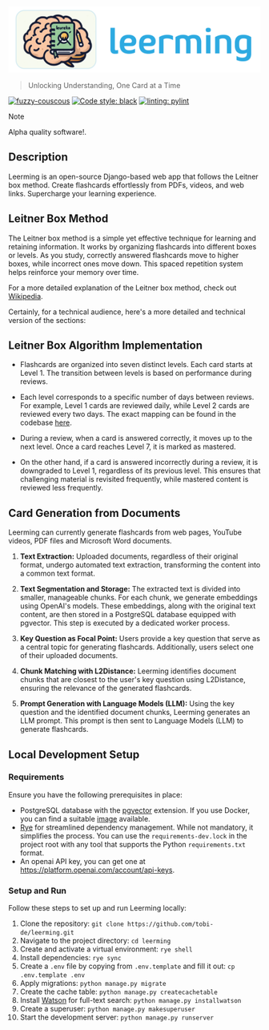 [![leerming](/leerming/static/logo.png)](https://leerming.com)

> Unlocking Understanding, One Card at a Time

[![fuzzy-couscous](https://img.shields.io/badge/built%20with-fuzzy--couscous-success)](https://github.com/Tobi-De/fuzzy-couscous)
[![Code style: black](https://img.shields.io/badge/code%20style-black-000000.svg)](https://github.com/psf/black)
[![linting: pylint](https://img.shields.io/badge/linting-pylint-yellowgreen)](https://github.com/PyCQA/pylint)

> [!NOTE]  
> Alpha quality software!.

## Description

Leerming is an open-source Django-based web app that follows the Leitner box method. Create flashcards effortlessly from PDFs, videos, and web links. Supercharge your learning experience.

## Leitner Box Method

The Leitner box method is a simple yet effective technique for learning and retaining information. It works by organizing flashcards into different boxes or levels. As you study, correctly answered flashcards move to higher boxes, while incorrect ones move down. This spaced repetition system helps reinforce your memory over time.

For a more detailed explanation of the Leitner box method, check out [Wikipedia](https://en.wikipedia.org/wiki/Leitner_system).

Certainly, for a technical audience, here's a more detailed and technical version of the sections:

## Leitner Box Algorithm Implementation

- Flashcards are organized into seven distinct levels. Each card starts at Level 1. The transition between levels is based on performance during reviews.

- Each level corresponds to a specific number of days between reviews. For example, Level 1 cards are reviewed daily, while Level 2 cards are reviewed every two days. The exact mapping can be found in the codebase [here](https://github.com/Tobi-De/leerming/blob/f558b7257676f49b352176e7c64b20bd2ffa9d13/leerming/flashcards/models.py#L33).

- During a review, when a card is answered correctly, it moves up to the next level. Once a card reaches Level 7, it is marked as mastered.

- On the other hand, if a card is answered incorrectly during a review, it is downgraded to Level 1, regardless of its previous level. This ensures that challenging material is revisited frequently, while mastered content is reviewed less frequently.

## Card Generation from Documents

Leerming can currently generate flashcards from web pages, YouTube videos, PDF files and Microsoft Word documents.

1. **Text Extraction:** Uploaded documents, regardless of their original format, undergo automated text extraction, transforming the content into a common text format.

2. **Text Segmentation and Storage:** The extracted text is divided into smaller, manageable chunks. For each chunk, we generate embeddings using OpenAI's models. These embeddings, along with the original text content, are then stored in a PostgreSQL database equipped with pgvector. This step is executed by a dedicated worker process.

3. **Key Question as Focal Point:** Users provide a key question that serve as a central topic for generating flashcards. Additionally, users select one of their uploaded documents.

4. **Chunk Matching with L2Distance:** Leerming identifies document chunks that are closest to the user's key question using L2Distance, ensuring the relevance of the generated flashcards.

5. **Prompt Generation with Language Models (LLM):** Using the key question and the identified document chunks, Leerming generates an LLM prompt. This prompt is then sent to Language Models (LLM) to generate flashcards.

## Local Development Setup

### Requirements

Ensure you have the following prerequisites in place:

- PostgreSQL database with the [pgvector](https://github.com/pgvector/pgvector) extension. If you use Docker, you can find a suitable [image](https://hub.docker.com/r/ankane/pgvector) available.
- [Rye](https://github.com/mitsuhiko/rye) for streamlined dependency management. While not mandatory, it simplifies the process. You can use the `requirements-dev.lock` in the project root with any tool that supports the Python `requirements.txt` format.
- An openai API key, you can get one at https://platform.openai.com/account/api-keys.

### Setup and Run

Follow these steps to set up and run Leerming locally:

1. Clone the repository: `git clone https://github.com/tobi-de/leerming.git`
2. Navigate to the project directory: `cd leerming`
3. Create and activate a virtual environment: `rye shell`
4. Install dependencies: `rye sync`
5. Create a `.env` file by copying from `.env.template` and fill it out: `cp .env.template .env`
6. Apply migrations: `python manage.py migrate`
7. Create the cache table: `python manage.py createcachetable`
8. Install [Watson](https://github.com/etianen/django-watson) for full-text search: `python manage.py installwatson`
9. Create a superuser: `python manage.py makesuperuser`
10. Start the development server: `python manage.py runserver`
